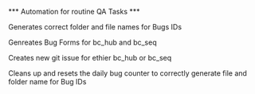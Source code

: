 *** Automation for routine QA Tasks ***

Generates correct folder and file names for Bugs IDs

Genreates Bug Forms for bc_hub and bc_seq

Creates new git issue for ethier bc_hub or bc_seq

Cleans up and resets the daily bug counter to correctly generate file and folder name for Bug IDs
